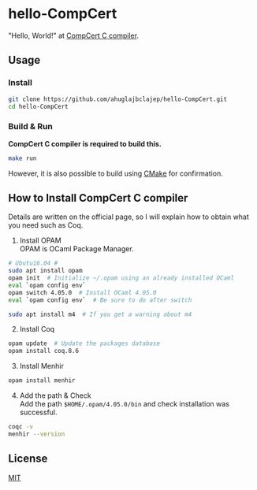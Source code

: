 # hello-CompCert
"Hello, World!" at [CompCert C compiler](https://github.com/AbsInt/CompCert).

## Usage
### Install
```sh
git clone https://github.com/ahuglajbclajep/hello-CompCert.git
cd hello-CompCert
```

### Build & Run
**CompCert C compiler is required to build this.**
```sh
make run
```

However, it is also possible to build using [CMake](https://github.com/Kitware/CMake) for confirmation.

## How to Install CompCert C compiler
Details are written on the official page, so I will explain how to obtain what you need such as Coq.

1. Install OPAM  
OPAM is OCaml Package Manager.
```sh
# Ubutu16.04 #
sudo apt install opam
opam init  # Initialize ~/.opam using an already installed OCaml
eval `opam config env`
opam switch 4.05.0  # Install OCaml 4.05.0
eval `opam config env`  # Be sure to do after switch

sudo apt install m4  # If you get a warning about m4
```

2. Install Coq
```sh
opam update  # Update the packages database
opam install coq.8.6
```

3. Install Menhir
```sh
opam install menhir
```

4. Add the path & Check  
Add the path `$HOME/.opam/4.05.0/bin` and check installation was successful.
```sh
coqc -v
menhir --version
```

## License
[MIT](LICENSE)
